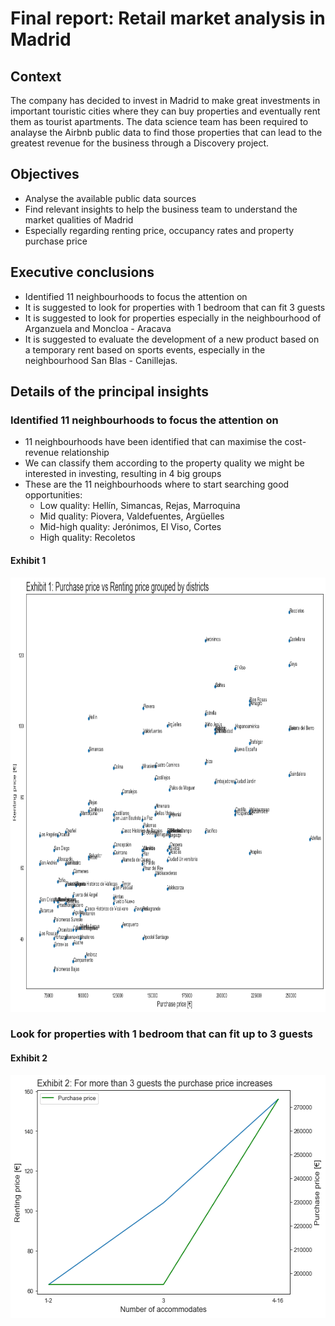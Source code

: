 # Final report: Retail market analysis in Madrid

## Context
The company has decided to invest in Madrid to make great investments in important touristic cities where they can buy properties and eventually rent them as tourist apartments. The data science team has been required to analayse the Airbnb public data to find those properties that can lead to the greatest revenue for the business through a Discovery project.

## Objectives

- Analyse the available public data sources
- Find relevant insights to help the business team to understand the market qualities of Madrid
- Especially regarding renting price, occupancy rates and property purchase price

## Executive conclusions

- Identified 11 neighbourhoods to focus the attention on
- It is suggested to look for properties with 1 bedroom that can fit 3 guests
- It is suggested to look for properties especially in the neighbourhood of Arganzuela and Moncloa - Aracava
- It is suggested to evaluate the development of a new product based on a temporary rent based on sports events, especially in the neighbourhood San Blas - Canillejas.

## Details of the principal insights

### Identified 11 neighbourhoods to focus the attention on

- 11 neighbourhoods have been identified that can maximise the cost-revenue relationship
- We can classify them according to the property quality we might be interested in investing, resulting in 4 big groups
- These are the 11 neighbourhoods where to start searching good opportunities:
    * Low quality: Hellín, Simancas, Rejas, Marroquina
    * Mid quality: Piovera, Valdefuentes, Argüelles
    * Mid-high quality: Jerónimos, El Viso, Cortes
    * High quality: Recoletos

#### Exhibit 1
<p align="center">
  <img width="943" height="695" src="https://github.com/luis-cj/data-science-retail-market-madrid/blob/main/images/insight_1.png">
</p>

### Look for properties with 1 bedroom that can fit up to 3 guests

#### Exhibit 2
<p align="center">
  <img width="557" height="389" src="https://github.com/luis-cj/data-science-retail-market-madrid/blob/main/images/insight_2.png">
</p>

